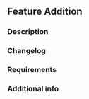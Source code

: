 <!--
So you have a nice feature you want in the module? Nice! Feel free to let us know.
Please, make sure that your feature it's not inside the develop branch already.
Please commit your contribution into the develop branch. Will be change if you don't do it.

You can now erase this warning, and complete the steps below. Cheers :D
-->

## Feature Addition

### Description

<!--- Tell us more about your desire feature. Why do you feel that this should be implemented? --->

### Changelog

<!--- Could you know which files are needed to change in order to make it work? --->

### Requirements

<!--- Do you know what's gonna need your feature to get implemented? --->

### Additional info

<!-- Everything else that you think could be useful for us. ;D -->